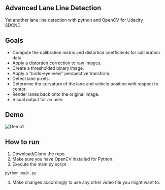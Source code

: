 ## Advanced Lane Line Detection
Yet another lane line detection with pytnon and OpenCV for Udacity SDCND.

## Goals
* Compute the calibration matrix and distortion coefficients for callibration data.
* Apply a distortion correction to raw images.
* Create a thresholded binary image.
* Apply a "birds-eye view" perspective transform.
* Detect lane pixels.
* Determine the curvature of the lane and vehicle position with respect to center.
* Render lanes back onto the original image.
* Visual output for an user.

## Demo
![Demo1](Samples/output.gif)

## How to run
1. Download/Clone the repo.
2. Make sure you have OpenCV installed for Python.
3. Execute the main.py script
```
python main.py
```
4. Make changes accordingly to use any other video file you might want to.

